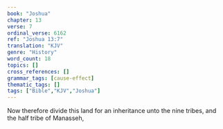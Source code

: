 ```yaml
---
book: "Joshua"
chapter: 13
verse: 7
ordinal_verse: 6162
ref: "Joshua 13:7"
translation: "KJV"
genre: "History"
word_count: 18
topics: []
cross_references: []
grammar_tags: [cause-effect]
thematic_tags: []
tags: ["Bible","KJV","Joshua"]
---
```

Now therefore divide this land for an inheritance unto the nine tribes, and the half tribe of Manasseh,
